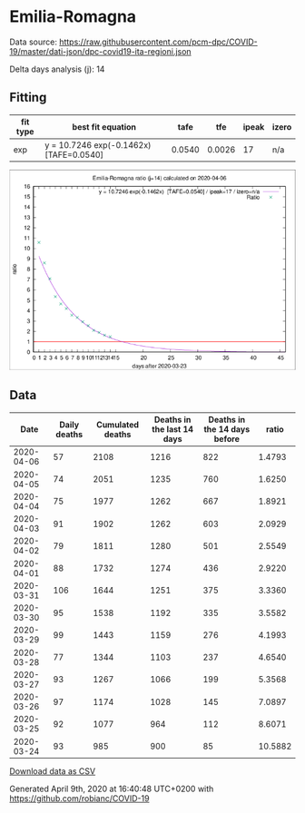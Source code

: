 # Emilia-Romagna

Data source: https://raw.githubusercontent.com/pcm-dpc/COVID-19/master/dati-json/dpc-covid19-ita-regioni.json

Delta days analysis (j): 14

## Fitting 
|fit type|best fit equation|tafe|tfe|ipeak|izero|
|-------|-----|--------|------|---|---|
|exp|y = 10.7246 exp(-0.1462x)  [TAFE=0.0540]|0.0540|0.0026|17|n/a|

![Plot](COVID-19_emilia-romagna_j14_2020-04-06.png)

## Data
|Date|Daily deaths|Cumulated deaths|Deaths in the last 14 days|Deaths in the 14 days before|ratio|
|----|----------|-----------|-------|--------------------|-----|
|2020-04-06|57|2108|1216|822|1.4793|
|2020-04-05|74|2051|1235|760|1.6250|
|2020-04-04|75|1977|1262|667|1.8921|
|2020-04-03|91|1902|1262|603|2.0929|
|2020-04-02|79|1811|1280|501|2.5549|
|2020-04-01|88|1732|1274|436|2.9220|
|2020-03-31|106|1644|1251|375|3.3360|
|2020-03-30|95|1538|1192|335|3.5582|
|2020-03-29|99|1443|1159|276|4.1993|
|2020-03-28|77|1344|1103|237|4.6540|
|2020-03-27|93|1267|1066|199|5.3568|
|2020-03-26|97|1174|1028|145|7.0897|
|2020-03-25|92|1077|964|112|8.6071|
|2020-03-24|93|985|900|85|10.5882|

[Download data as CSV](COVID-19_emilia-romagna_j14_2020-04-06.csv)

Generated April 9th, 2020 at 16:40:48 UTC+0200 with https://github.com/robianc/COVID-19
